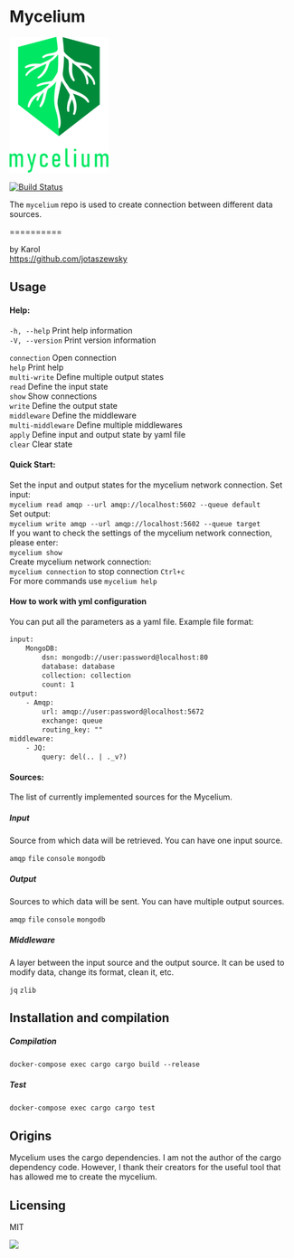 # Mycelium

![kubectl logo](images/mycelium-logo-medium.png)

[![Build Status](https://github.com/jotaszewsky/mycelium/workflows/Rust/badge.svg?branch=0.1.x)](https://github.com/jotaszewsky/mycelium)

The `mycelium` repo is used to create connection between different
data sources. 

==========

by Karol<br>
<https://github.com/jotaszewsky>


## Usage

#### Help:

`-h, --help` Print help information <br>
`-V, --version` Print version information <br>

`connection` Open connection<br>
`help` Print help <br>
`multi-write` Define multiple output states <br>
`read` Define the input state <br>
`show` Show connections <br>
`write` Define the output state <br>
`middleware` Define the middleware <br>
`multi-middleware` Define multiple middlewares <br>
`apply` Define input and output state by yaml file <br>
`clear` Clear state <br>

#### Quick Start:

Set the input and output states for the mycelium network connection.
Set input: <br>
`mycelium read amqp --url amqp://localhost:5602 --queue default` <br>
Set output: <br>
`mycelium write amqp --url amqp://localhost:5602 --queue target` <br>
If you want to check the settings of the mycelium network connection, please enter: <br>
`mycelium show` <br>
Create mycelium network connection: <br>
`mycelium connection` to stop connection `Ctrl+c` <br>
For more commands use `mycelium help` <br>

#### How to work with yml configuration

You can put all the parameters as a yaml file. Example file format:
```
input:
    MongoDB:
        dsn: mongodb://user:password@localhost:80
        database: database
        collection: collection
        count: 1
output:
    - Amqp:
        url: amqp://user:password@localhost:5672
        exchange: queue
        routing_key: ""
middleware:
    - JQ:
        query: del(.. | ._v?)
```

#### Sources:
The list of currently implemented sources for the Mycelium.

##### Input
Source from which data will be retrieved. You can have one input source.

`amqp`
`file`
`console`
`mongodb`

##### Output
Sources to which data will be sent. You can have multiple output sources.

`amqp`
`file`
`console`
`mongodb`

##### Middleware
A layer between the input source and the output source. 
It can be used to modify data, change its format, clean it, etc.

`jq`
`zlib`

## Installation and compilation

##### Compilation

`docker-compose exec cargo cargo build --release`

##### Test

`docker-compose exec cargo cargo test`

## Origins
Mycelium uses the cargo dependencies. I am not the author of the cargo dependency code.
However, I thank their creators for the useful tool that has allowed me to create the mycelium.

## Licensing
MIT

![](https://64.media.tumblr.com/cecc281d4a592430b9d482b4fff19d9b/tumblr_plxi8amzQn1qdhps7o2_r1_540.gifv)